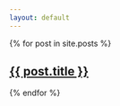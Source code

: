 ```yaml
---
layout: default
---
```


{% for post in site.posts %}
	<h2><a href="{{ post.url }}">{{ post.title }}</a></h2>
{% endfor %}
